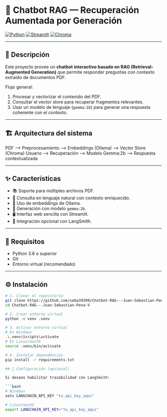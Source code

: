 # 🤖 Chatbot RAG — Recuperación Aumentada por Generación

[![Python](https://img.shields.io/badge/Python-3.8%2B-blue)](https://www.python.org/)
[![Streamlit](https://img.shields.io/badge/Streamlit-Enabled-green)](https://streamlit.io/)
[![Chroma](https://img.shields.io/badge/VectorStore-Chroma-orange)](https://www.trychroma.com/)

---

## 🧠 Descripción

Este proyecto provee un **chatbot interactivo basado en RAG (Retrieval-Augmented Generation)** que permite responder preguntas con contexto extraído de documentos PDF.

Flujo general:
1. Procesar y vectorizar el contenido del PDF.  
2. Consultar el vector store para recuperar fragmentos relevantes.  
3. Usar un modelo de lenguaje (`gemma:2b`) para generar una respuesta coherente con el contexto.

---

## 🏗️ Arquitectura del sistema

PDF --> Preprocesamiento --> Embeddings (Ollama) --> Vector Store (Chroma)
Usuario --> Recuperación --> Modelo Gemma:2b --> Respuesta contextualizada

---

## ✨ Características

- 📚 Soporte para múltiples archivos PDF.  
- 💬 Consulta en lenguaje natural con contexto enriquecido.  
- 🧠 Uso de embeddings de Ollama.  
- 🤖 Generación con modelo `gemma:2b`.  
- 🖥️ Interfaz web sencilla con Streamlit.  
- 🧪 Integración opcional con LangSmith.

---

## 🧰 Requisitos

- Python 3.8 o superior  
- Git  
- Entorno virtual (recomendado)

---

## ⚙️ Instalación

```bash
# 1. Clonar el repositorio
git clone https://github.com/seba39399/Chatbot-RAG---Juan-Sebastian-Pena-V.git
cd Chatbot-RAG---Juan-Sebastian-Pena-V

# 2. Crear entorno virtual
python -m venv .venv

# 3. Activar entorno virtual
# En Windows
.\.venv\Scripts\activate
# En Linux/macOS
source .venv/bin/activate

# 4. Instalar dependencias
pip install -r requirements.txt

## 🔐 Configuración (opcional)

Si deseas habilitar trazabilidad con LangSmith:

```bash
# Windows
setx LANGCHAIN_API_KEY "tu_api_key_aqui"

# Linux/macOS
export LANGCHAIN_API_KEY="tu_api_key_aqui"

```
## 
